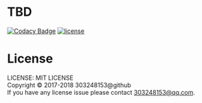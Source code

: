 # TBD

[![Codacy Badge](https://api.codacy.com/project/badge/Grade/ef5c262ba1674ccc9427630a09d4681a)](https://www.codacy.com/app/303248153/cpv-cql-driver?utm_source=github.com&amp;utm_medium=referral&amp;utm_content=cpv-project/cpv-cql-driver&amp;utm_campaign=Badge_Grade)
[![license](https://img.shields.io/github/license/cpv-project/cpv-manage-scripts.svg)]() 

# License

LICENSE: MIT LICENSE<br/>
Copyright © 2017-2018 303248153@github<br/>
If you have any license issue please contact 303248153@qq.com.

